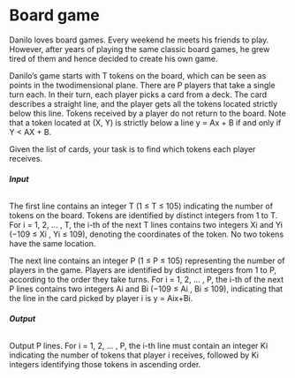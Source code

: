 # Board game

Danilo loves board games. Every weekend he meets his friends to play. However, after years of playing the same classic board games, he grew tired of them and hence decided to create his own game.  

Danilo’s game starts with T tokens on the board, which can be seen as points in the twodimensional plane. There are P players that take a single turn each. In their turn, each player picks a card from a deck. The card describes a straight line, and the player gets all the tokens located strictly below this line. Tokens received by a player do not return to the board. Note that a token located at (X, Y) is strictly below a line y = Ax + B if and only if Y < AX + B.  

Given the list of cards, your task is to find which tokens each player receives.  

###### **Input**  

The first line contains an integer T (1 ≤ T ≤ 105) indicating the number of tokens on the board. Tokens are identified by distinct integers from 1 to T. For i = 1, 2, ... , T, the i-th of the next T lines contains two integers Xi and Yi (−109 ≤ Xi , Yi ≤ 109), denoting the coordinates of the token. No two tokens have the same location.  

The next line contains an integer P (1 ≤ P ≤ 105) representing the number of players in the game. Players are identified by distinct integers from 1 to P, according to the order they take turns. For i = 1, 2, ... , P, the i-th of the next P lines contains two integers Ai and Bi (−109 ≤ Ai , Bi ≤ 109), indicating that the line in the card picked by player i is y = Aix+Bi.  

###### **Output**  

Output P lines. For i = 1, 2, ... , P, the i-th line must contain an integer Ki indicating the number of tokens that player i receives, followed by Ki integers identifying those tokens in ascending order.